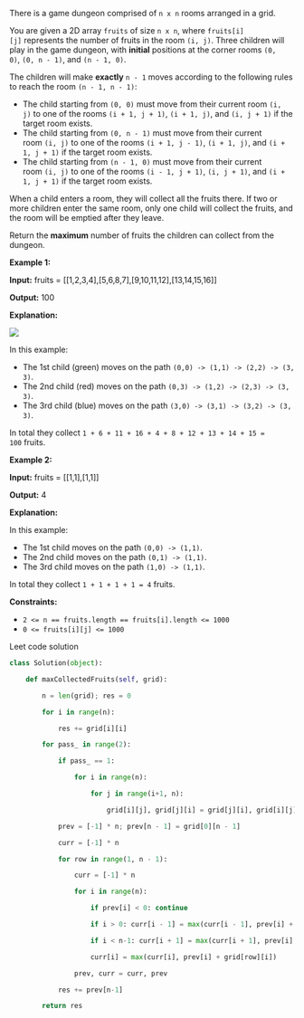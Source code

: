 There is a game dungeon comprised of `n x n` rooms arranged in a grid.

You are given a 2D array `fruits` of size `n x n`, where `fruits[i][j]` represents the number of fruits in the room `(i, j)`. Three children will play in the game dungeon, with **initial** positions at the corner rooms `(0, 0)`, `(0, n - 1)`, and `(n - 1, 0)`.

The children will make **exactly** `n - 1` moves according to the following rules to reach the room `(n - 1, n - 1)`:

- The child starting from `(0, 0)` must move from their current room `(i, j)` to one of the rooms `(i + 1, j + 1)`, `(i + 1, j)`, and `(i, j + 1)` if the target room exists.
- The child starting from `(0, n - 1)` must move from their current room `(i, j)` to one of the rooms `(i + 1, j - 1)`, `(i + 1, j)`, and `(i + 1, j + 1)` if the target room exists.
- The child starting from `(n - 1, 0)` must move from their current room `(i, j)` to one of the rooms `(i - 1, j + 1)`, `(i, j + 1)`, and `(i + 1, j + 1)` if the target room exists.

When a child enters a room, they will collect all the fruits there. If two or more children enter the same room, only one child will collect the fruits, and the room will be emptied after they leave.

Return the **maximum** number of fruits the children can collect from the dungeon.

**Example 1:**

**Input:** fruits = [[1,2,3,4],[5,6,8,7],[9,10,11,12],[13,14,15,16]]

**Output:** 100

**Explanation:**

![](https://assets.leetcode.com/uploads/2025/08/07/clideo_editor_d0b446db9ba448e1a3fcdd0eecdb58d0-ezgifcom-crop.gif)

In this example:

- The 1st child (green) moves on the path `(0,0) -> (1,1) -> (2,2) -> (3, 3)`.
- The 2nd child (red) moves on the path `(0,3) -> (1,2) -> (2,3) -> (3, 3)`.
- The 3rd child (blue) moves on the path `(3,0) -> (3,1) -> (3,2) -> (3, 3)`.

In total they collect `1 + 6 + 11 + 16 + 4 + 8 + 12 + 13 + 14 + 15 = 100` fruits.

**Example 2:**

**Input:** fruits = [[1,1],[1,1]]

**Output:** 4

**Explanation:**

In this example:

- The 1st child moves on the path `(0,0) -> (1,1)`.
- The 2nd child moves on the path `(0,1) -> (1,1)`.
- The 3rd child moves on the path `(1,0) -> (1,1)`.

In total they collect `1 + 1 + 1 + 1 = 4` fruits.

**Constraints:**

- `2 <= n == fruits.length == fruits[i].length <= 1000`
- `0 <= fruits[i][j] <= 1000`

Leet code solution

```python
class Solution(object):

    def maxCollectedFruits(self, grid):

        n = len(grid); res = 0

        for i in range(n):

            res += grid[i][i]

        for pass_ in range(2):

            if pass_ == 1:

                for i in range(n):

                    for j in range(i+1, n):

                        grid[i][j], grid[j][i] = grid[j][i], grid[i][j]

            prev = [-1] * n; prev[n - 1] = grid[0][n - 1]

            curr = [-1] * n

            for row in range(1, n - 1):

                curr = [-1] * n

                for i in range(n):

                    if prev[i] < 0: continue

                    if i > 0: curr[i - 1] = max(curr[i - 1], prev[i] + grid[row][i - 1])

                    if i < n-1: curr[i + 1] = max(curr[i + 1], prev[i] + grid[row][i + 1])

                    curr[i] = max(curr[i], prev[i] + grid[row][i])

                prev, curr = curr, prev

            res += prev[n-1]

        return res
```